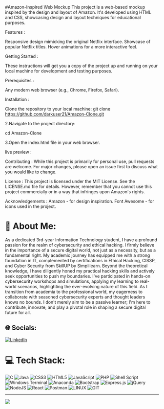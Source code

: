 #Amazon-Inspired Web Mockup
This project is a web-based mockup inspired by the design and layout of Amazon. It's developed using HTML and CSS, showcasing design and layout techniques for educational purposes.

Features :

Responsive design mimicking the original Netflix interface. Showcase of popular Netflix titles. Hover animations for a more interactive feel.

Getting Started : 

These instructions will get you a copy of the project up and running on your local machine for development and testing purposes.

Prerequisites :

Any modern web browser (e.g., Chrome, Firefox, Safari).

Installation :

Clone the repository to your local machine:
git clone https://github.com/darkuser21/Amazon-Clone.git

2.Navigate to the project directory:

cd Amazon-Clone

3.Open the index.html file in your web browser.

live preview :

Contributing :
While this project is primarily for personal use, pull requests are welcome. For major changes, please open an issue first to discuss what you would like to change.

License :
This project is licensed under the MIT License. See the LICENSE.md file for details. However, remember that you cannot use this project commercially or in a way that infringes upon Amazon's rights.

Acknowledgements :
Amazon - for design inspiration.
Font Awesome - for icons used in the project.



# 💫 About Me:
As a dedicated 3rd-year Information Technology student, I have a profound passion for the realm of cybersecurity and ethical hacking. I firmly believe in the importance of a secure digital world, not just as a necessity, but as a fundamental right. My academic journey has equipped me with a strong foundation in IT, complemented by certifications in Ethical Hacking, CISSP, and Cyber Security from SkillUP by Simplilearn. Beyond the theoretical knowledge, I have diligently honed my practical hacking skills and actively seek opportunities to push my boundaries. I've participated in hands-on cybersecurity workshops and simulations, applying my learning to real-world scenarios, highlighting the ever-evolving nature of this field. As I transition from academia to the professional world, my eagerness to collaborate with seasoned cybersecurity experts and thought leaders knows no bounds. I don't merely aim to be a passive learner; I'm here to contribute, innovate, and play a pivotal role in shaping a secure digital future for all.


## 🌐 Socials:
[![LinkedIn](https://img.shields.io/badge/LinkedIn-%230077B5.svg?logo=linkedin&logoColor=white)](https://linkedin.com/in/herish09) 

# 💻 Tech Stack:
![C](https://img.shields.io/badge/c-%2300599C.svg?style=for-the-badge&logo=c&logoColor=white) ![Java](https://img.shields.io/badge/java-%23ED8B00.svg?style=for-the-badge&logo=openjdk&logoColor=white) ![CSS3](https://img.shields.io/badge/css3-%231572B6.svg?style=for-the-badge&logo=css3&logoColor=white) ![HTML5](https://img.shields.io/badge/html5-%23E34F26.svg?style=for-the-badge&logo=html5&logoColor=white) ![JavaScript](https://img.shields.io/badge/javascript-%23323330.svg?style=for-the-badge&logo=javascript&logoColor=%23F7DF1E) ![PHP](https://img.shields.io/badge/php-%23777BB4.svg?style=for-the-badge&logo=php&logoColor=white) ![Shell Script](https://img.shields.io/badge/shell_script-%23121011.svg?style=for-the-badge&logo=gnu-bash&logoColor=white) ![Windows Terminal](https://img.shields.io/badge/Windows%20Terminal-%234D4D4D.svg?style=for-the-badge&logo=windows-terminal&logoColor=white) ![Anaconda](https://img.shields.io/badge/Anaconda-%2344A833.svg?style=for-the-badge&logo=anaconda&logoColor=white) ![Bootstrap](https://img.shields.io/badge/bootstrap-%238511FA.svg?style=for-the-badge&logo=bootstrap&logoColor=white) ![Express.js](https://img.shields.io/badge/express.js-%23404d59.svg?style=for-the-badge&logo=express&logoColor=%2361DAFB) ![jQuery](https://img.shields.io/badge/jquery-%230769AD.svg?style=for-the-badge&logo=jquery&logoColor=white) ![NodeJS](https://img.shields.io/badge/node.js-6DA55F?style=for-the-badge&logo=node.js&logoColor=white) ![React](https://img.shields.io/badge/react-%2320232a.svg?style=for-the-badge&logo=react&logoColor=%2361DAFB) ![Postman](https://img.shields.io/badge/Postman-FF6C37?style=for-the-badge&logo=postman&logoColor=white) ![LINUX](https://img.shields.io/badge/Linux-FCC624?style=for-the-badge&logo=linux&logoColor=black) ![GIT](https://img.shields.io/badge/Git-fc6d26?style=for-the-badge&logo=git&logoColor=white)


---
[![](https://visitcount.itsvg.in/api?id=Empty-Hacker&icon=6&color=4)](https://visitcount.itsvg.in)

<!-- Proudly created with GPRM ( https://gprm.itsvg.in ) -->
